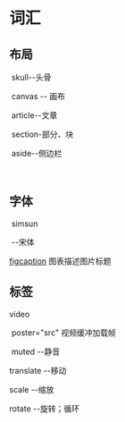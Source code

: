 # 词汇

## 布局

​	skull--头骨

​	canvas -- 画布

​	article--文章

​	section-部分、块

​	aside--侧边栏

​	

## 字体

​	simsun

​		--宋体

[figcaption](javascript:;) 图表描述图片标题 

## 标签

video

​	poster="src" 视频缓冲加载帧

​	muted	--静音



translate 	--移动

scale 		--缩放

rotate		--旋转；循环 